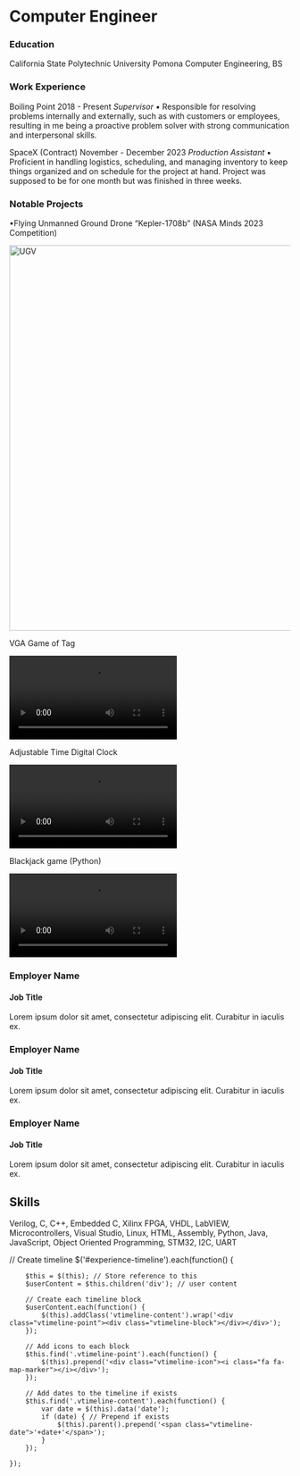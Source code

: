 # Computer Engineer

### Education
California State Polytechnic University Pomona
Computer Engineering, BS

### Work Experience
Boiling Point     2018 - Present
_Supervisor_
▪ Responsible for resolving problems internally and externally, such as with customers or employees, resulting in 
me being a proactive problem solver with strong communication and interpersonal skills. 

SpaceX (Contract)  November - December 2023
_Production Assistant_
▪ Proficient in handling logistics, scheduling, and managing inventory to keep things organized and on schedule 
for the project at hand. Project was supposed to be for one month but was finished in three weeks.

### Notable Projects
▪Flying Unmanned Ground Drone “Kepler-1708b” (NASA Minds 2023 Competition)

<img width="690" alt="UGV" src="https://github.com/user-attachments/assets/b69d6bed-6f31-4aed-8035-2e7aa79a6a42">

VGA Game of Tag
  
<video src="https://github.com/user-attachments/assets/b2b8cca3-b026-47bb-9f3b-9cc84fe8167b" controls="controls" style="max-width: 730px;"></video>

Adjustable Time Digital Clock

<video src="https://github.com/user-attachments/assets/ae05a406-ecce-4c72-9af1-dec533bb6032" controls="controls" style="max-width: 730px;"></video>


Blackjack game (Python)

<video src="https://github.com/user-attachments/assets/4c0a1bf7-8261-44b7-9ba1-a0a15066870c" controls="controls" style="max-width: 730px;"></video>

<div id="experience-timeline">
    <div data-date="September 2015 – September 2016">
        <h3>Employer Name</h3>
        <h4>Job Title</h4>
        <p>
            Lorem ipsum dolor sit amet, consectetur adipiscing elit. Curabitur in iaculis ex.
        </p>
    </div>
  <div data-date="September 2015 – September 2016">
        <h3>Employer Name</h3>
        <h4>Job Title</h4>
        <p>
            Lorem ipsum dolor sit amet, consectetur adipiscing elit. Curabitur in iaculis ex.
        </p>
    </div>
  <div data-date="September 2015 – September 2016">
        <h3>Employer Name</h3>
        <h4>Job Title</h4>
        <p>
            Lorem ipsum dolor sit amet, consectetur adipiscing elit. Curabitur in iaculis ex.
        </p>
    </div>
</div>

## Skills
Verilog, C, C++, Embedded C, Xilinx FPGA, VHDL, LabVIEW, Microcontrollers,  Visual Studio,
Linux, HTML, Assembly, Python, Java, JavaScript, Object Oriented Programming, STM32, I2C, UART

// Create timeline
    $('#experience-timeline').each(function() {

        $this = $(this); // Store reference to this
        $userContent = $this.children('div'); // user content

        // Create each timeline block
        $userContent.each(function() {
            $(this).addClass('vtimeline-content').wrap('<div class="vtimeline-point"><div class="vtimeline-block"></div></div>');
        });

        // Add icons to each block
        $this.find('.vtimeline-point').each(function() {
            $(this).prepend('<div class="vtimeline-icon"><i class="fa fa-map-marker"></i></div>');
        });

        // Add dates to the timeline if exists
        $this.find('.vtimeline-content').each(function() {
            var date = $(this).data('date');
            if (date) { // Prepend if exists
                $(this).parent().prepend('<span class="vtimeline-date">'+date+'</span>');
            }
        });

    });



